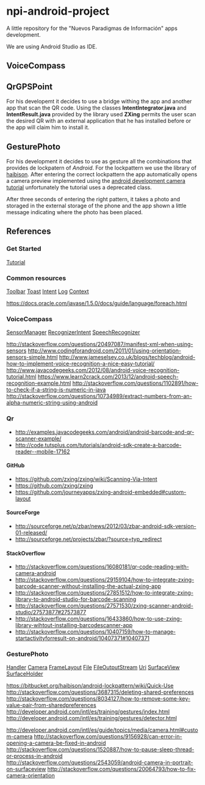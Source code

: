 # npi-android-project
A little repository for the "Nuevos Paradigmas de Información" apps development.

We are using Android Studio as IDE.

## VoiceCompass

## QrGPSPoint
For his developemt it decides to use a bridge withing the app and another app that scan the QR code. Using the classes **IntentIntegrator.java** and **IntentResult.java** provided by the library used **ZXing** permits the user scan the desired QR with an external application that he has installed before or the app will claim him to install it.

## GesturePhoto
For his development it decides to use as gesture all the combinations that provides de lockpatern of *Android*. For the lockpattern we use the library of [haibison](https://bitbucket.org/haibison/android-lockpattern/wiki/Quick-Use). After entering the correct lockpattern the app automatically opens a camera preview implemented using the [android development camera tutorial](http://stackoverflow.com/questions/2543059/android-camera-in-portrait-on-surfaceview) unfortunately the tutorial uses a deprecated class.

After three seconds of entering the right pattern, it takes a photo and storaged in the external storage of the phone and the app shown a little message indicating where the photo has been placed.

## References
### Get Started
[Tutorial](http://developer.android.com/training/index.html)
### Common resources
[Toolbar](http://developer.android.com/intl/es/reference/android/widget/Toolbar.html)
[Toast](http://developer.android.com/intl/es/guide/topics/ui/notifiers/toasts.html)
[Intent](http://developer.android.com/intl/es/reference/android/content/Intent.html)
[Log](http://developer.android.com/intl/es/reference/android/util/Log.html)
[Context](http://developer.android.com/intl/es/reference/android/content/Context.html)

https://docs.oracle.com/javase/1.5.0/docs/guide/language/foreach.html
### VoiceCompass
[SensorManager](http://developer.android.com/intl/es/reference/android/hardware/SensorManager.html)
[RecognizerIntent](http://developer.android.com/intl/es/reference/android/speech/RecognizerIntent.html)
[SpeechRecognizer](http://developer.android.com/intl/es/reference/android/speech/SpeechRecognizer.html)

http://stackoverflow.com/questions/20497087/manifest-xml-when-using-sensors
http://www.codingforandroid.com/2011/01/using-orientation-sensors-simple.html
http://www.jameselsey.co.uk/blogs/techblog/android-how-to-implement-voice-recognition-a-nice-easy-tutorial/
http://www.javacodegeeks.com/2012/08/android-voice-recognition-tutorial.html
https://www.learn2crack.com/2013/12/android-speech-recognition-example.html
http://stackoverflow.com/questions/1102891/how-to-check-if-a-string-is-numeric-in-java
http://stackoverflow.com/questions/10734989/extract-numbers-from-an-alpha-numeric-string-using-android
### Qr

- http://examples.javacodegeeks.com/android/android-barcode-and-qr-scanner-example/
- http://code.tutsplus.com/tutorials/android-sdk-create-a-barcode-reader--mobile-17162

#### GitHub

- https://github.com/zxing/zxing/wiki/Scanning-Via-Intent
- https://github.com/zxing/zxing
- https://github.com/journeyapps/zxing-android-embedded#custom-layout

#### SourceForge
- http://sourceforge.net/p/zbar/news/2012/03/zbar-android-sdk-version-01-released/
- http://sourceforge.net/projects/zbar/?source=typ_redirect

#### StackOverflow
- http://stackoverflow.com/questions/16080181/qr-code-reading-with-camera-android
- http://stackoverflow.com/questions/29159104/how-to-integrate-zxing-barcode-scanner-without-installing-the-actual-zxing-app
- http://stackoverflow.com/questions/27851512/how-to-integrate-zxing-library-to-android-studio-for-barcode-scanning
- http://stackoverflow.com/questions/27571530/zxing-scanner-android-studio/27573877#27573877
- http://stackoverflow.com/questions/16433860/how-to-use-zxing-library-wihtout-installing-barcodescanner-app
- http://stackoverflow.com/questions/10407159/how-to-manage-startactivityforresult-on-android/10407371#10407371

### GesturePhoto

[Handler](http://developer.android.com/intl/es/reference/android/os/Handler.html)
[Camera](http://developer.android.com/intl/es/guide/topics/media/camera.html#manifest)
[FrameLayout](http://developer.android.com/intl/es/reference/android/widget/FrameLayout.html)
[File](http://developer.android.com/intl/es/reference/java/io/File.html)
[FileOutputStream](http://developer.android.com/intl/es/reference/java/io/FileOutputStream.html)
[Uri](http://developer.android.com/intl/es/reference/android/net/Uri.html)
[SurfaceView](http://developer.android.com/intl/es/reference/android/view/SurfaceView.html)
[SurfaceHolder](http://developer.android.com/intl/es/reference/android/view/SurfaceHolder.html)

https://bitbucket.org/haibison/android-lockpattern/wiki/Quick-Use
http://stackoverflow.com/questions/3687315/deleting-shared-preferences
http://stackoverflow.com/questions/8034127/how-to-remove-some-key-value-pair-from-sharedpreferences
http://developer.android.com/intl/es/training/gestures/index.html
http://developer.android.com/intl/es/training/gestures/detector.html

http://developer.android.com/intl/es/guide/topics/media/camera.html#custom-camera
http://stackoverflow.com/questions/9156928/can-error-in-opening-a-camera-be-fixed-in-android
http://stackoverflow.com/questions/1520887/how-to-pause-sleep-thread-or-process-in-android
http://stackoverflow.com/questions/2543059/android-camera-in-portrait-on-surfaceview
http://stackoverflow.com/questions/20064793/how-to-fix-camera-orientation
